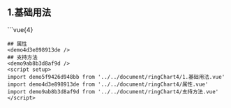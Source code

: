 ## 1.基础用法
<demo5f9426d948bb />
```vue{4}
<template>
    <ring-chart-4 ref="chartRef" v-bind="chartOption"></ring-chart-4>
</template>

<script setup>
import { ref, onMounted } from 'vue';

const chartRef = ref();

const seriesData = [
    { value: 1048, name: '正常' },
    { value: 735, name: '故障' },
    { value: 580, name: '告警' },
    { value: 484, name: '离线' }
];
// 组合配置项
const chartOption = {
    seriesData
};

onMounted(() => chartRef.value.renderChart());
</script>
<style lang="scss" scoped>
.zrx-chart {
    height: 664px;
    background-color: rgb(3, 43, 68);
}
</style>
```
## 属性
<demo4d3e898913de />
## 支持方法
<demo9ab8b3d8af9d />
<script setup>
import demo5f9426d948bb from '../../document/ringChart4/1.基础用法.vue'
import demo4d3e898913de from '../../document/ringChart4/属性.vue'
import demo9ab8b3d8af9d from '../../document/ringChart4/支持方法.vue'
</script>